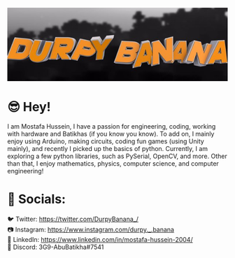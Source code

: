 [![Header](https://raw.githubusercontent.com/MostafaH04/Mostafa-Hussein/master/600x200.jpg "Header")](https://github.com/MostafaH04)


# 😎 Hey!<br />

I am Mostafa Hussein, I have a passion for engineering, coding, working with hardware and Batikhas (if you know you know). To add on, I mainly enjoy using Arduino, 
making circuits, coding fun games (using Unity mainly), and recently I picked up the basics of python. Currently, I am exploring a few python libraries, 
such as PySerial, OpenCV, and more. Other than that, I enjoy mathematics, physics, computer science, and computer engineering!


# 📣 Socials:<br />
🐦 Twitter: https://twitter.com/DurpyBanana_/ <br />
📷 Instagram: https://www.instagram.com/durpy._.banana <br />
📜 LinkedIn: https://www.linkedin.com/in/mostafa-hussein-2004/ <br />
💬 Discord: 3G9-AbuBatikha#7541 <br />

